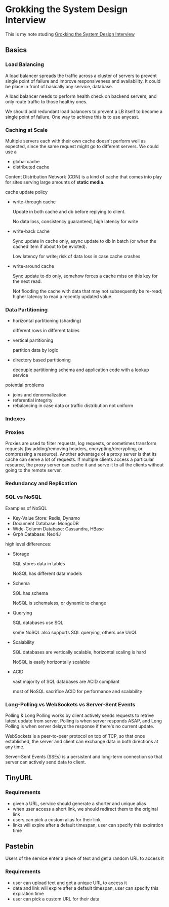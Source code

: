 # Grokking the System Design Interview

This is my note studing [Grokking the System Design Interview](https://www.educative.io/courses/grokking-the-system-design-interview)

## Basics

### Load Balancing

A load balancer spreads the traffic across a cluster of servers to prevent single point of failure and improve responsiveness and availability. It could be place in front of basically any service, database.

A load balancer needs to perform health check on backend servers, and only route traffic to those healthy ones.

We should add redundant load balancers to prevent a LB itself to become a single point of failure. One way to achieve this is to use anycast.

### Caching at Scale

Multiple servers each with their own cache doesn't perform well as expected, since the same request might go to different servers. We could use a
- global cache
- distributed cache

Content Distribution Network (CDN) is a kind of cache that comes into play for sites serving large amounts of **static media**.

cache update policy
- write-through cache

    Update in both cache and db before replying to client.

    No data loss, consistency guaranteed, high latency for write

- write-back cache

    Sync update in cache only, async update to db in batch (or when the cached item if about to be evicted).

    Low latency for write; risk of data loss in case cache crashes

- write-around cache

    Sync update to db only, somehow forces a cache miss on this key for the next read.

    Not flooding the cache with data that may not subsequently be re-read; higher latency to read a recently updated value

### Data Partitioning

- horizontal partitioning (sharding)

    different rows in different tables

- vertical partitioning

    partition data by logic

- directory based partitioning

    decouple partitioning schema and application code with a lookup service

potential problems
- joins and denormalization
- referential integrity
- rebalancing in case data or traffic distribution not uniform

### Indexes

### Proxies

Proxies are used to filter requests, log requests, or sometimes transform requests (by adding/removing headers, encrypting/decrypting, or compressing a resource). Another advantage of a proxy server is that its cache can serve a lot of requests. If multiple clients access a particular resource, the proxy server can cache it and serve it to all the clients without going to the remote server.

### Redundancy and Replication

### SQL vs NoSQL

Examples of NoSQL
- Key-Value Store: Redis, Dynamo
- Document Database: MongoDB
- Wide-Column Database: Cassandra, HBase
- Grph Database: Neo4J

high level differences:
- Storage

    SQL stores data in tables

    NoSQL has different data models

- Schema

    SQL has schema

    NoSQL is schemaless, or dynamic to change


- Querying

    SQL databases use SQL

    some NoSQL also supports SQL querying, others use UnQL

- Scalability

    SQL databases are vertically scalable, horizontal scaling is hard

    NoSQL is easily horizontally scalable

- ACID

    vast majority of SQL databases are ACID compliant

    most of NoSQL sacrifice ACID for performance and scalability

### Long-Polling vs WebSockets vs Server-Sent Events

Polling & Long Polling works by client actively sends requests to retrive latest update from server. Polling is when server responds ASAP, and Long Polling is when server delays the response if there's no current update.

WebSockets is a peer-to-peer protocol on top of TCP, so that once established, the server and client can exchange data in both directions at any time.

Server-Sent Events (SSEs) is a persistent and long-term connection so that server can actively send data to client.

## TinyURL

### Requirements
- given a URL, service should generate a shorter and unique alias
- when user access a short link, we should redirect them to the original link
- users can pick a custom alias for their link
- links will expire after a default timespan, user can specify this expiration time

## Pastebin
Users of the service enter a piece of text and get a random URL to access it

### Requirements
- user can upload text and get a unique URL to access it
- data and link will expire after a default timespan, user can specify this expiration time
- user can pick a custom URL for their data